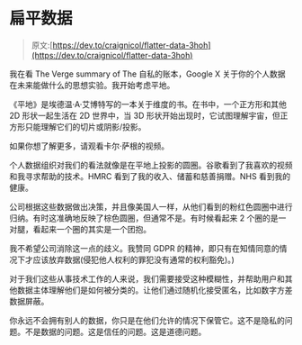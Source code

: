 # 扁平数据

> 原文:[https://dev.to/craignicol/flatter-data-3hoh](https://dev.to/craignicol/flatter-data-3hoh)

我在看 The Verge summary of The 自私的账本，Google X 关于你的个人数据在未来能做什么的思想实验。我开始考虑平地。

《平地》是埃德温·A·艾博特写的一本关于维度的书。在书中，一个正方形和其他 2D 形状一起生活在 2D 世界中，当 3D 形状开始出现时，它试图理解宇宙，但正方形只能理解它们的切片或阴影/投影。

如果你想了解更多，请观看卡尔·萨根的视频。

个人数据组织对我们的看法就像是在平地上投影的圆圈。谷歌看到了我喜欢的视频和我寻求帮助的技术。HMRC 看到了我的收入、储蓄和慈善捐赠。NHS 看到我的健康。

公司根据这些数据做出决策，并且像美国人一样，从他们看到的粉红色圆圈中进行归纳。有时这准确地反映了棕色圆圈，但通常不是。有时候看起来 2 个圈的是一对腿，看起来一个圈的其实是一个团抱。

我不希望公司消除这一点的歧义。我赞同 GDPR 的精神，即只有在知情同意的情况下才应该放弃数据(侵犯他人权利的罪犯没有通常的权利豁免)。)

对于我们这些从事技术工作的人来说，我们需要接受这种模糊性，并帮助用户和其他数据主体理解他们是如何被分类的。让他们通过随机化接受匿名，比如数字方差数据屏蔽。

你永远不会拥有别人的数据，你只是在他们允许的情况下保管它。这不是隐私的问题。不是数据的问题。这是信任的问题。这是道德问题。